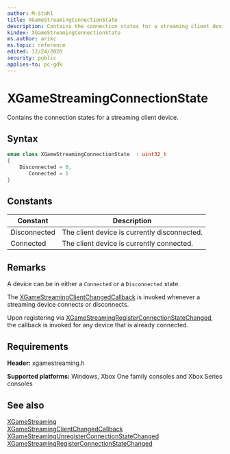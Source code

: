 ```yaml
---
author: M-Stahl
title: XGameStreamingConnectionState
description: Contains the connection states for a streaming client device.
kindex: XGameStreamingConnectionState
ms.author: arikc
ms.topic: reference
edited: 12/24/2020
security: public
applies-to: pc-gdk
---
```


# XGameStreamingConnectionState

Contains the connection states for a streaming client device.

<a id="syntaxSection"></a>

## Syntax

```cpp
enum class XGameStreamingConnectionState  : uint32_t
{
    Disconnected = 0,
       Connected = 1
}
```

<a id="constantsSection"></a>

## Constants

| Constant | Description |
| --- | --- |
| Disconnected | The client device is currently disconnected. |
| Connected | The client device is currently connected. |

<a id="remarksSection"></a>

## Remarks

A device can be in either a `Connected` or a `Disconnected` state.

The [XGameStreamingClientChangedCallback](../functions/xgamestreamingconnectionstatechangedcallback.md) is invoked whenever a streaming device connects or disconnects.

Upon registering via [XGameStreamingRegisterConnectionStateChanged](../functions/xgamestreamingregisterconnectionstatechanged.md), the callback is invoked for any device that is already connected.

<a id="requirementsSection"></a>

## Requirements

**Header:** xgamestreaming.h

**Supported platforms:** Windows, Xbox One family consoles and Xbox Series consoles

<a id="seealsoSection"></a>

## See also

[XGameStreaming](../xgamestreaming_members.md)  
[XGameStreamingClientChangedCallback](../functions/xgamestreamingconnectionstatechangedcallback.md)  
[XGameStreamingUnregisterConnectionStateChanged](../functions/xgamestreamingunregisterconnectionstatechanged.md)  
[XGameStreamingRegisterConnectionStateChanged](../functions/xgamestreamingregisterconnectionstatechanged.md)  